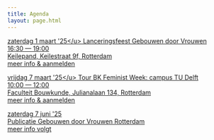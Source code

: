 ```yaml
---
title: Agenda
layout: page.html
---
```

<u>zaterdag 1 maart '25\</u>
Lanceringsfeest Gebouwen door Vrouwen\
16:30 — 19:00\
Keilepand, Keilestraat 9f, Rotterdam\
[meer info & aanmelden](https://www.keilecollectief.nl/evenementen/jz3y2wnfwt1fnfrdtzlspulmn6up9l)

<u>vrijdag 7 maart '25\</u>
Tour BK Feminist Week: campus TU Delft\
10:00 — 12:00\
Faculteit Bouwkunde, Julianalaan 134, Rotterdam\
[meer info & aanmelden](https://forms.office.com/Pages/ResponsePage.aspx?id=TVJuCSlpMECM04q0LeCIe3jVApcM8KRCv7yQrLVDDyZUM0xFWUgwODZJMDhCQlQ3WVBOVFJFSDAxRi4u&fbclid=PAZXh0bgNhZW0CMTEAAaZ5lKH-ZFMBVFbr1iNSbTx8KdYKWLmtsWDX894Gbz9bKBtWqZXm0dsI1LU_aem_ov53MmtfVWzSiljew3j1_Q)

zaterdag 7 juni '25\
Publicatie Gebouwen door Vrouwen Rotterdam\
meer info volgt
